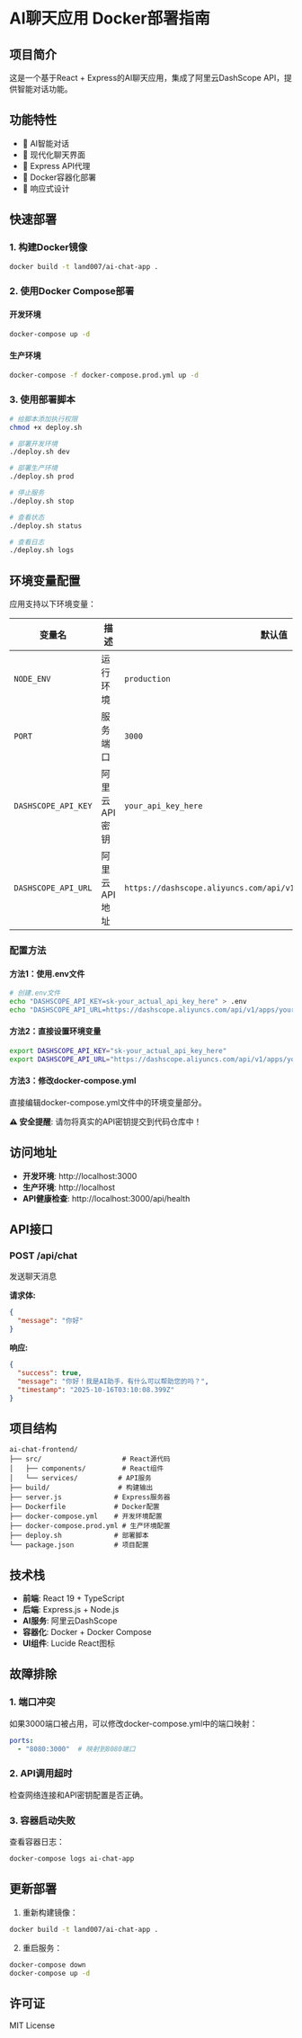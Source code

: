 # AI聊天应用 Docker部署指南

## 项目简介

这是一个基于React + Express的AI聊天应用，集成了阿里云DashScope API，提供智能对话功能。

## 功能特性

- 🤖 AI智能对话
- 💬 现代化聊天界面
- 🚀 Express API代理
- 🐳 Docker容器化部署
- 📱 响应式设计

## 快速部署

### 1. 构建Docker镜像

```bash
docker build -t land007/ai-chat-app .
```

### 2. 使用Docker Compose部署

#### 开发环境
```bash
docker-compose up -d
```

#### 生产环境
```bash
docker-compose -f docker-compose.prod.yml up -d
```

### 3. 使用部署脚本

```bash
# 给脚本添加执行权限
chmod +x deploy.sh

# 部署开发环境
./deploy.sh dev

# 部署生产环境
./deploy.sh prod

# 停止服务
./deploy.sh stop

# 查看状态
./deploy.sh status

# 查看日志
./deploy.sh logs
```

## 环境变量配置

应用支持以下环境变量：

| 变量名 | 描述 | 默认值 |
|--------|------|--------|
| `NODE_ENV` | 运行环境 | `production` |
| `PORT` | 服务端口 | `3000` |
| `DASHSCOPE_API_KEY` | 阿里云API密钥 | `your_api_key_here` |
| `DASHSCOPE_API_URL` | 阿里云API地址 | `https://dashscope.aliyuncs.com/api/v1/apps/your_app_id/completion` |

### 配置方法

#### 方法1：使用.env文件
```bash
# 创建.env文件
echo "DASHSCOPE_API_KEY=sk-your_actual_api_key_here" > .env
echo "DASHSCOPE_API_URL=https://dashscope.aliyuncs.com/api/v1/apps/your_actual_app_id/completion" >> .env
```

#### 方法2：直接设置环境变量
```bash
export DASHSCOPE_API_KEY="sk-your_actual_api_key_here"
export DASHSCOPE_API_URL="https://dashscope.aliyuncs.com/api/v1/apps/your_actual_app_id/completion"
```

#### 方法3：修改docker-compose.yml
直接编辑docker-compose.yml文件中的环境变量部分。

**⚠️ 安全提醒**: 请勿将真实的API密钥提交到代码仓库中！

## 访问地址

- **开发环境**: http://localhost:3000
- **生产环境**: http://localhost
- **API健康检查**: http://localhost:3000/api/health

## API接口

### POST /api/chat

发送聊天消息

**请求体:**
```json
{
  "message": "你好"
}
```

**响应:**
```json
{
  "success": true,
  "message": "你好！我是AI助手，有什么可以帮助您的吗？",
  "timestamp": "2025-10-16T03:10:08.399Z"
}
```

## 项目结构

```
ai-chat-frontend/
├── src/                    # React源代码
│   ├── components/         # React组件
│   └── services/          # API服务
├── build/                 # 构建输出
├── server.js             # Express服务器
├── Dockerfile            # Docker配置
├── docker-compose.yml    # 开发环境配置
├── docker-compose.prod.yml # 生产环境配置
├── deploy.sh             # 部署脚本
└── package.json          # 项目配置
```

## 技术栈

- **前端**: React 19 + TypeScript
- **后端**: Express.js + Node.js
- **AI服务**: 阿里云DashScope
- **容器化**: Docker + Docker Compose
- **UI组件**: Lucide React图标

## 故障排除

### 1. 端口冲突
如果3000端口被占用，可以修改docker-compose.yml中的端口映射：
```yaml
ports:
  - "8080:3000"  # 映射到8080端口
```

### 2. API调用超时
检查网络连接和API密钥配置是否正确。

### 3. 容器启动失败
查看容器日志：
```bash
docker-compose logs ai-chat-app
```

## 更新部署

1. 重新构建镜像：
```bash
docker build -t land007/ai-chat-app .
```

2. 重启服务：
```bash
docker-compose down
docker-compose up -d
```

## 许可证

MIT License